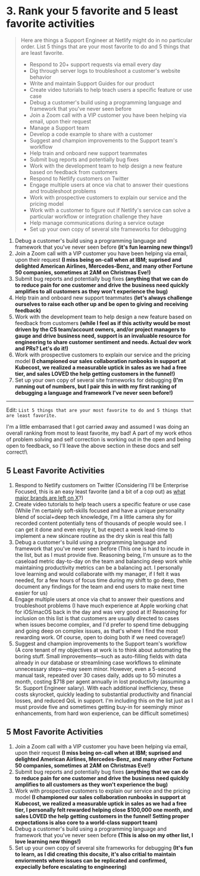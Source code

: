 # 3. Rank your 5 favorite and 5 least favorite activities

> Here are things a Support Engineer at Netlify might do in no particular order. List 5 things that are your most favorite to do and 5 things that are least favorite.
>
> * Respond to 20+ support requests via email every day
> * Dig through server logs to troubleshoot a customer's website behavior
> * Write and maintain Support Guides for our product
> * Create video tutorials to help teach users a specific feature or use case
> * Debug a customer's build using a programming language and framework that you've never seen before
> * Join a Zoom call with a VIP customer you have been helping via email, upon their request
> * Manage a Support team
> * Develop a code example to share with a customer
> * Suggest and champion improvements to the Support team's workflow
> * Help train and onboard new support teammates
> * Submit bug reports and potentially bug fixes
> * Work with the development team to help design a new feature based on feedback from customers
> * Respond to Netlify customers on Twitter
> * Engage multiple users at once via chat to answer their questions and troubleshoot problems
> * Work with prospective customers to explain our service and the pricing model
> * Work with a customer to figure out if Netlify's service can solve a particular workflow or integration challenge they have
> * Help manage communications during a service outage
> * Set up your own copy of several site frameworks for debugging

1. Debug a customer's build using a programming language and framework that you've never seen before **(it's fun learning new things!)**
2. Join a Zoom call with a VIP customer you have been helping via email, upon their request **(I miss being on-call when at IBM; suprised and delighted American Airlines, Mercedes-Benz, and many other Fortune 50 companies, sometimes at 2AM on Christmas Eve!)**
3. Submit bug reports and potentially bug fixes **(anything that we can do to reduce pain for one customer and drive the business need quickly amplifies to all customers as they won't experience the bug)**
4. Help train and onboard new support teammates **(let's always challenge ourselves to raise each other up and be open to giving and receiving feedback)**
5. Work with the development team to help design a new feature based on feedback from customers **(while I feel as if this activity would be most driven by the CS team/account owners, and/or project managers to gauge and drive business need, support is an invaluable resource for engineering to share customer sentiment and needs. Actual dev work and PRs? Let's do it!)**
6. Work with prospective customers to explain our service and the pricing model **(I championed our sales collaboration runbooks in support at Kubecost, we realized a measurable uptick in sales as we had a free tier, and sales LOVED the help getting customers in the funnel!)**
7. Set up your own copy of several site frameworks for debugging **(I'm running out of numbers, but I pair this in with my first ranking of debugging a language and framework I've never seen before!)**

***

Edit: `List 5 things that are your most favorite to do and 5 things that are least favorite.`

I'm a little embarrased that I got carried away and assumed I was doing an overall ranking from most to least favorite, my bad! A part of my work ethos of problem solving and self correction is working out in the open and being open to feedback, so I'll leave the above section in these docs and self correct!\


## 5 Least Favorite Activities

1. Respond to Netlify customers on Twitter (Considering I'll be Enterprise Focused, this is an easy least favorite (and a bit of a cop out) as [what major brands are left on X](https://sensortower.com/blog/top-advertisers-flee-x-twitter-amidst-continued-controversy)?)
2. Create video tutorials to help teach users a specific feature or use case (While I'm certainly soft-skills focused and have a unique personality blend of social+deep tech knowledge, I'm a little camera shy for recorded content potentially tens of thousands of people would see. I can get it done and even enjoy it, but expect a week lead-time to implement a new skincare routine as the dry skin is real this fall)
3. Debug a customer's build using a programming language and framework that you've never seen before (This one is hard to incude in the list, but as I must provide five. Reasoning being, I'm unsure as to the caseload metric day-to-day on the team and balancing deep work while maintaining productivity metrics can be a balancing act. I personally love learning and would collaborate with my manager, if I felt it was needed, for a few hours of focus time during my shift to go deep, then document any findings for the team and end users to make next time easier for us)
4. Engage multiple users at once via chat to answer their questions and troubleshoot problems (I have much experience at Apple working chat for iOS/macOS back in the day and was very good at it! Reasoning for inclusion on this list is that customers are usually directed to cases when issues become complex, and I'd prefer to spend time debugging and going deep on complex issues, as that's where I find the most rewarding work. Of course, open to doing both if we need coverage!)
5. Suggest and champion improvements to the Support team's workflow (A core tenant of my objectives at work is to think about automating the boring stuff. Small improvements—such as auto-filling fields with data already in our database or streamlining case workflows to eliminate unnecessary steps—may seem minor. However, even a 5-second manual task, repeated over 30 cases daily, adds up to 50 minutes a month, costing $718 per agent annually in lost productivity (assuming a Sr. Support Engineer salary). With each additional inefficiency, these costs skyrocket, quickly leading to substantial productivity and financial losses, and reduced QoL in support. I'm including this on the list just as I must provide five and sometimes getting buy-in for seemingly minor enhancements, from hard won experience, can be difficult sometimes)

## 5 Most Favorite Activities

1. Join a Zoom call with a VIP customer you have been helping via email, upon their request **(I miss being on-call when at IBM; suprised and delighted American Airlines, Mercedes-Benz, and many other Fortune 50 companies, sometimes at 2AM on Christmas Eve!)**
2. Submit bug reports and potentially bug fixes **(anything that we can do to reduce pain for one customer and drive the business need quickly amplifies to all customers as they won't experience the bug)**
3. Work with prospective customers to explain our service and the pricing model **(I championed our sales collaboration runbooks in support at Kubecost, we realized a measurable uptick in sales as we had a free tier, I personally felt rewarded helping close $100,000 one month, and sales LOVED the help getting customers in the funnel! Setting proper expectations is also core to a world-class support team)**
4. Debug a customer's build using a programming language and framework that you've never seen before **(This is also on my other list, I love learning new things!)**
5. Set up your own copy of several site frameworks for debugging **(It's fun to learn, as I did creating this docsite, it's also critial to maintain enviorments where issues can be replicated and confirmed, expecially before escalating to engineering)**



